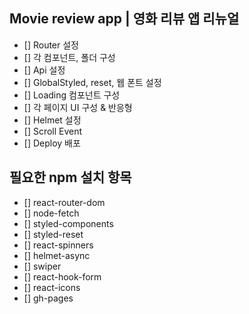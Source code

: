 ## Movie review app | 영화 리뷰 앱 리뉴얼

- [] Router 설정
- [] 각 컴포넌트, 폴더 구성
- [] Api 설정
- [] GlobalStyled, reset, 웹 폰트 설정
- [] Loading 컴포넌트 구성
- [] 각 페이지 UI 구성 & 반응형
- [] Helmet 설정
- [] Scroll Event
- [] Deploy 배포

## 필요한 npm 설치 항목

- [] react-router-dom
- [] node-fetch
- [] styled-components
- [] styled-reset
- [] react-spinners
- [] helmet-async
- [] swiper
- [] react-hook-form
- [] react-icons
- [] gh-pages
